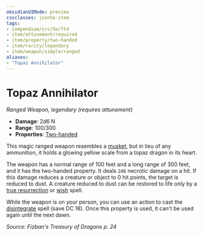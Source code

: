 ```yaml
---
obsidianUIMode: preview
cssclasses: json5e-item
tags:
- compendium/src/5e/ftd
- item/attunement/required
- item/property/two-handed
- item/rarity/legendary
- item/weapon/simple/ranged
aliases: 
- "Topaz Annihilator"
---
```

# Topaz Annihilator
*Ranged Weapon, legendary (requires attunement)*  

- **Damage**: 2d6 N
- **Range**: 100/300
- **Properties**: [Two-handed](/Systems/5e/rules/item-properties.md#Two-handed)

This magic ranged weapon resembles a [musket](/Systems/5e/items/musket.md), but in lieu of any ammunition, it holds a glowing yellow scale from a topaz dragon in its heart.

The weapon has a normal range of 100 feet and a long range of 300 feet, and it has the two-handed property. It deals `2d6` necrotic damage on a hit. If this damage reduces a creature or object to 0 hit points, the target is reduced to dust. A creature reduced to dust can be restored to life only by a [true resurrection](/Systems/5e/spells/true-resurrection.md) or [wish](/Systems/5e/spells/wish.md) spell.

While the weapon is on your person, you can use an action to cast the [disintegrate](/Systems/5e/spells/disintegrate.md) spell (save DC 18). Once this property is used, it can't be used again until the next dawn.

*Source: Fizban's Treasury of Dragons p. 24*